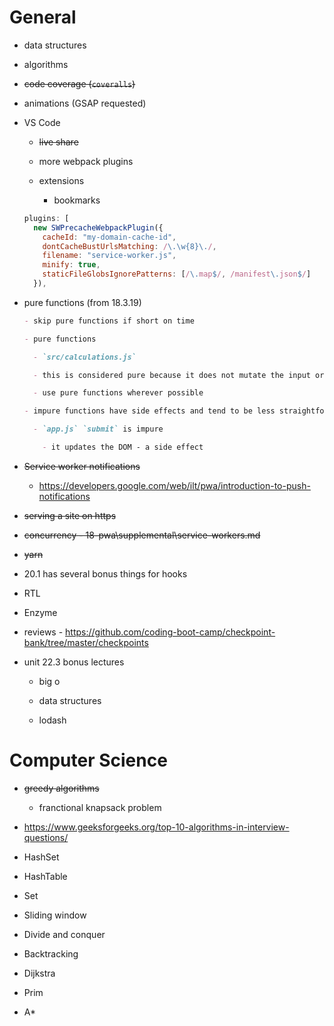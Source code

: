 # General

- data structures
- algorithms
- ~~code coverage (`coveralls`)~~
- animations (GSAP requested)
- VS Code

  - ~~live share~~

  - more webpack plugins
  - extensions
    - bookmarks

  ```js
  plugins: [
    new SWPrecacheWebpackPlugin({
      cacheId: "my-domain-cache-id",
      dontCacheBustUrlsMatching: /\.\w{8}\./,
      filename: "service-worker.js",
      minify: true,
      staticFileGlobsIgnorePatterns: [/\.map$/, /manifest\.json$/]
    }),
  ```

- pure functions (from 18.3.19)

  ```md
  - skip pure functions if short on time

  - pure functions

    - `src/calculations.js`

    - this is considered pure because it does not mutate the input or produce side effects (update a db, change the DOM, etc.)

    - use pure functions wherever possible

  - impure functions have side effects and tend to be less straightforward, harder to reason about and more difficult to test

    - `app.js` `submit` is impure

      - it updates the DOM - a side effect
  ```

- ~~Service worker notifications~~

  - https://developers.google.com/web/ilt/pwa/introduction-to-push-notifications

- ~~serving a site on https~~

- ~~concurrency - 18-pwa\supplemental\service-workers.md~~

- ~~yarn~~

- 20.1 has several bonus things for hooks

- RTL

- Enzyme

- reviews - https://github.com/coding-boot-camp/checkpoint-bank/tree/master/checkpoints

- unit 22.3 bonus lectures

  - big o

  - data structures

  - lodash

# Computer Science

- ~~greedy algorithms~~

  - franctional knapsack problem

- https://www.geeksforgeeks.org/top-10-algorithms-in-interview-questions/

- HashSet

- HashTable

- Set

- Sliding window

- Divide and conquer

- Backtracking

- Dijkstra

- Prim

- A\*
